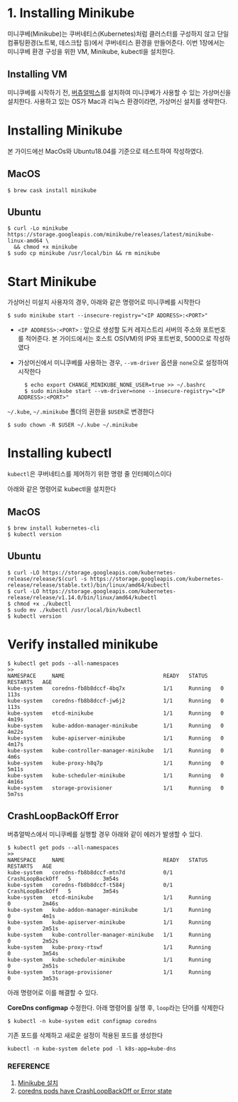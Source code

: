 # 1. Installing Minikube

미니쿠베(Minikube)는 쿠버네티스(Kubernetes)처럼 클러스터를 구성하지 않고 단일 컴퓨팅환경(노트북, 데스크탑 등)에서 쿠버네티스 환경을 만들어준다.  이번 1장에서는 미니쿠베 환경 구성을 위한 VM, Minikube, kubectl을 설치한다.

## Installing VM

미니쿠베를 시작하기 전, [버츄얼박스](https://www.virtualbox.org/)를 설치하여 미니쿠베가 사용할 수 있는 가상머신을 설치한다.  사용하고 있는 OS가 Mac과 리눅스 환경이라면,  가상머신 설치를 생략한다.

# Installing Minikube

본 가이드에선 MacOs와 Ubuntu18.04를 기준으로 테스트하여 작성하였다.

## MacOS

    $ brew cask install minikube

## Ubuntu

    $ curl -Lo minikube https://storage.googleapis.com/minikube/releases/latest/minikube-linux-amd64 \
      && chmod +x minikube
    $ sudo cp minikube /usr/local/bin && rm minikube

# Start Minikube

가상머신 미설치 사용자의 경우, 아래와 같은 명령어로 미니쿠베를 시작한다

    $ sudo minikube start --insecure-registry="<IP ADDRESS>:<PORT>"

- `<IP ADDRESS>:<PORT>` : 앞으로 생성할 도커 레지스트리 서버의 주소와 포트번호를 적어준다. 본 가이드에서는 호스트 OS(VM)의 IP와 포트번호,  5000으로 작성하였다
- 가상머신에서 미니쿠베를 사용하는 경우, `--vm-driver` 옵션을 `none`으로 설정하여 시작한다
  
        $ echo export CHANGE_MINIKUBE_NONE_USER=true >> ~/.bashrc
        $ sudo minikube start --vm-driver=none --insecure-registry="<IP ADDRESS>:<PORT>"

`~/.kube`,  `~/.minikube` 폴더의 권한을 `$USER`로 변경한다

    $ sudo chown -R $USER ~/.kube ~/.minikube

# Installing kubectl

`kubectl`은 쿠버네티스를 제어하기 위한 명령 줄 인터페이스이다

아래와 같은 명령어로 kubectl을 설치한다

## MacOS

    $ brew install kubernetes-cli
    $ kubectl version

## Ubuntu

    $ curl -LO https://storage.googleapis.com/kubernetes-release/release/$(curl -s https://storage.googleapis.com/kubernetes-release/release/stable.txt)/bin/linux/amd64/kubectl
    $ curl -LO https://storage.googleapis.com/kubernetes-release/release/v1.14.0/bin/linux/amd64/kubectl
    $ chmod +x ./kubectl
    $ sudo mv ./kubectl /usr/local/bin/kubectl
    $ kubectl version

# Verify installed minikube

    $ kubectl get pods --all-namespaces
    >>
    NAMESPACE     NAME                               READY   STATUS             RESTARTS   AGE
    kube-system   coredns-fb8b8dccf-4bq7x            1/1     Running   0          113s
    kube-system   coredns-fb8b8dccf-jw6j2            1/1     Running   0          113s
    kube-system   etcd-minikube                      1/1     Running   0          4m19s
    kube-system   kube-addon-manager-minikube        1/1     Running   0          4m22s
    kube-system   kube-apiserver-minikube            1/1     Running   0          4m17s
    kube-system   kube-controller-manager-minikube   1/1     Running   0          4m6s
    kube-system   kube-proxy-h8q7p                   1/1     Running   0          5m11s
    kube-system   kube-scheduler-minikube            1/1     Running   0          4m16s
    kube-system   storage-provisioner                1/1     Running   0          5m7ss

## CrashLoopBackOff Error

버츄얼박스에서 미니쿠베를 실행할 경우 아래와 같이 에러가 발생할 수 있다.

    $ kubectl get pods --all-namespaces
    >>
    NAMESPACE     NAME                               READY   STATUS             RESTARTS   AGE
    kube-system   coredns-fb8b8dccf-mtn7d            0/1     CrashLoopBackOff   5          3m54s
    kube-system   coredns-fb8b8dccf-t584j            0/1     CrashLoopBackOff   5          3m54s
    kube-system   etcd-minikube                      1/1     Running            0          2m46s
    kube-system   kube-addon-manager-minikube        1/1     Running            0          4m1s
    kube-system   kube-apiserver-minikube            1/1     Running            0          2m51s
    kube-system   kube-controller-manager-minikube   1/1     Running            0          2m52s
    kube-system   kube-proxy-rtswf                   1/1     Running            0          3m54s
    kube-system   kube-scheduler-minikube            1/1     Running            0          2m51s
    kube-system   storage-provisioner                1/1     Running            0          3m53s

아래 명령어로 이를 해결할 수 있다.

**CoreDns configmap** 수정한다. 아래 명령어를 실행 후, `loop`라는 단어를 삭제한다

    $ kubectl -n kube-system edit configmap coredns

기존 포드를 삭제하고 새로운 설정이 적용된 포드를 생성한다

    kubectl -n kube-system delete pod -l k8s-app=kube-dns

### REFERENCE

1. [Minikube 설치](https://kubernetes.io/ko/docs/tasks/tools/install-minikube/)
2. [coredns pods have CrashLoopBackOff or Error state](https://stackoverflow.com/a/53414041/2153777)
